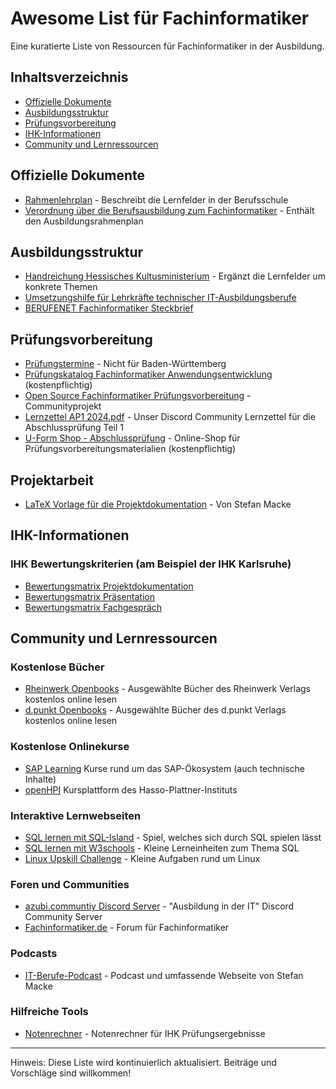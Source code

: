 # Awesome List für Fachinformatiker

Eine kuratierte Liste von Ressourcen für Fachinformatiker in der Ausbildung.

## Inhaltsverzeichnis

- [Offizielle Dokumente](#offizielle-dokumente)
- [Ausbildungsstruktur](#ausbildungsstruktur)
- [Prüfungsvorbereitung](#prüfungsvorbereitung)
- [IHK-Informationen](#ihk-informationen)
- [Community und Lernressourcen](#community-und-lernressourcen)

## Offizielle Dokumente

- [Rahmenlehrplan](https://www.kmk.org/fileadmin/Dateien/pdf/Bildung/BeruflicheBildung/rlp/Fachinformatiker_19-12-13_EL.pdf) - Beschreibt die Lernfelder in der Berufsschule
- [Verordnung über die Berufsausbildung zum Fachinformatiker](https://www.gesetze-im-internet.de/fiausbv/BJNR025000020.html) - Enthält den Ausbildungsrahmenplan

## Ausbildungsstruktur

- [Handreichung Hessisches Kultusministerium](https://kultus.hessen.de/sites/kultusministerium.hessen.de/files/2021-11/handreichung_fachinformatiker_in_it-system-elektronikeri_in.pdf) - Ergänzt die Lernfelder um konkrete Themen
- [Umsetzungshilfe für Lehrkräfte technischer IT-Ausbildungsberufe](https://www.isb.bayern.de/fileadmin/user_upload/Berufliche_Schulen/Berufsschule/Material/Aufgaben_Technische_IT-Berufe/HR_technische_it_ausbildungsberufe_2020.pdf)
- [BERUFENET Fachinformatiker Steckbrief](https://web.arbeitsagentur.de/berufenet/beruf/steckbrief/13814)

## Prüfungsvorbereitung

- [Prüfungstermine](https://www.ihk-aka.de/pruefungen) - Nicht für Baden-Württemberg
- [Prüfungskatalog Fachinformatiker Anwendungsentwicklung](https://www.u-form-shop.de/ihk-pruefungen/pruefungskataloge-abschlusspruefung/fachinformatiker-fachinformatikerin-anwendungsentwicklung-pruefungskatalog-fuer-die-ihk-abschlusspruefung) (kostenpflichtig)
- [Open Source Fachinformatiker Prüfungsvorbereitung](https://fachinformatikerpruefungsvorbereitung.de/) - Communityprojekt
- [Lernzettel AP1 2024.pdf](https://github.com/user-attachments/files/16560346/Lernzettel.AP1.2024.pdf) - Unser Discord Community Lernzettel für die Abschlussprüfung Teil 1
- [U-Form Shop - Abschlussprüfung](https://www.u-form-shop.de/abschlusspruefung/fachinformatiker-fachinformatikerin-1) - Online-Shop für Prüfungsvorbereitungsmaterialien (kostenpflichtig)

## Projektarbeit

- [LaTeX Vorlage für die Projektdokumentation](https://github.com/StefanMacke/latex-vorlage-fiae) - Von Stefan Macke

## IHK-Informationen

### IHK Bewertungskriterien (am Beispiel der IHK Karlsruhe)
- [Bewertungsmatrix Projektdokumentation](https://www.ihk.de/blueprint/servlet/resource/blob/5348302/75f9e7df3ae41b42592dc1228408717b/bewertungskriterien-projektdokumentation-pdf--data.pdf)
- [Bewertungsmatrix Präsentation](https://www.ihk.de/blueprint/servlet/resource/blob/5347960/360760bdfc53b0a17b6725b5517268a9/bewertungskriterien-praesentation-it-berufe-pdf--data.pdf)
- [Bewertungsmatrix Fachgespräch](https://www.ihk.de/blueprint/servlet/resource/blob/5347952/bbabee8b5913d5b073c694d32b883748/bewertungskriterien-fachgespraech-it-berufe-pdf--data.pdf)

## Community und Lernressourcen

### Kostenlose Bücher
- [Rheinwerk Openbooks](https://www.rheinwerk-verlag.de/openbook/) - Ausgewählte Bücher des Rheinwerk Verlags kostenlos online lesen
- [d.punkt Openbooks](https://dpunkt.de/openbooks/) - Ausgewählte Bücher des d.punkt Verlags kostenlos online lesen

### Kostenlose Onlinekurse
- [SAP Learning](https://learning.sap.com/browse) Kurse rund um das SAP-Ökosystem (auch technische Inhalte)
- [openHPI](https://open.hpi.de/) Kursplattform des Hasso-Plattner-Instituts

### Interaktive Lernwebseiten
- [SQL lernen mit SQL-Island](https://sql-island.informatik.uni-kl.de) - Spiel, welches sich durch SQL spielen lässt
- [SQL lernen mit W3schools](https://www.w3schools.com/sql/) - Kleine Lerneinheiten zum Thema SQL
- [Linux Upskill Challenge](https://linuxupskillchallenge.org/) - Kleine Aufgaben rund um Linux

### Foren und Communities
- [azubi.communtiy Discord Server](https://azubi.community) - "Ausbildung in der IT" Discord Community Server
- [Fachinformatiker.de](https://fachinformatiker.de) - Forum für Fachinformatiker

### Podcasts
- [IT-Berufe-Podcast](https://it-berufe-podcast.de/) - Podcast und umfassende Webseite von Stefan Macke

### Hilfreiche Tools
- [Notenrechner](https://ausbildung-in-der-it.de/notenrechner) - Notenrechner für IHK Prüfungsergebnisse

---

Hinweis: Diese Liste wird kontinuierlich aktualisiert. Beiträge und Vorschläge sind willkommen!
